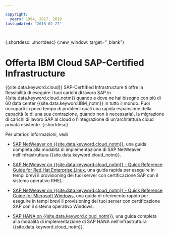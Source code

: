 ```yaml
---

copyright:
  years: 1994, 2017, 2018
lastupdated: "2018-02-27"

---
```


{:shortdesc: .shortdesc}
{:new_window: target="_blank"}

# Offerta IBM Cloud SAP-Certified Infrastructure

{{site.data.keyword.cloud}} SAP-Cerftified Infrastructure ti offre la flessibilità di eseguire i tuoi carichi di lavoro SAP in {{site.data.keyword.cloud_notm}} quando e dove ne hai bisogno con più di 60 data center {{site.data.keyword.IBM_notm}} in tutto il mondo. Puoi occuparti in poco tempo di problemi quali una rapida espansione della capacità (e di una sua contrazione, quando non è necessaria), la migrazione di carichi di lavoro SAP al cloud o l'integrazione di un'architettura cloud privata esistente.
{:shortdesc}

Per ulteriori informazioni, vedi 

  * [SAP NetWeaver on {{site.data.keyword.cloud_notm}}](https://console.bluemix.net/docs/infrastructure/sap-netweaver/sap-index.html#getting-started), una guida completa alla modalità di implementazione di SAP NetWeaver nell'infrastruttura {{site.data.keyword.cloud_notm}}.
  * [SAP NetWeaver on {{site.data.keyword.cloud_notm}} - Quick Reference Guide for Red Hat Enterprise Linux](https://console.bluemix.net/docs/infrastructure/sap-netweaver-rhel-qrg/rhel-index.html#getting-started), una guida rapida per eseguire in tempi brevi il provisioning dei tuoi server con certificazione SAP con il sistema operativo RHEL.
  * [SAP NetWeaver on {{site.data.keyword.cloud_notm}} - Quick Reference Guide for Microsoft Windows](https://console.bluemix.net/docs/infrastructure/sap-netweaver-ms-qrg/ms-index.html#getting-started), una guida di riferimento rapido per eseguire in tempi brevi il provisioning dei tuoi server con certificazione SAP con il sistema operativo Windows.
  
  * [SAP HANA on {{site.data.keyword.cloud_notm}}](https://console.bluemix.net/docs/infrastructure/sap-hana/hana-index.html#getting-started), una guida completa alla modalità di implementazione di SAP HANA nell'infrastruttura {{site.data.keyword.cloud_notm}}.
